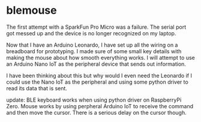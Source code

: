 # blemouse
The first attempt with a SparkFun Pro Micro was a failure. The serial port got messed up and the device is no longer recognized on my laptop.

Now that I have an Arduino Leonardo, I have set up all the wiring on a breadboard for prototyping. I made sure of some small key details with making the mouse about how
smooth everything works. I will attempt to use an Arduino Nano IoT as the peripheral device that sends out information. 

I have been thinking about this but why would I even need the Leonardo if I could use the Nano IoT as the peripheral and using some python driver to read its data that is sent. 

update: 
BLE keyboard works when using python driver on RaspberryPi Zero. 
Mouse works by using perpheral Arduino IoT to receive the command and then move the cursor.
There is a serious delay on the cursor though. 
